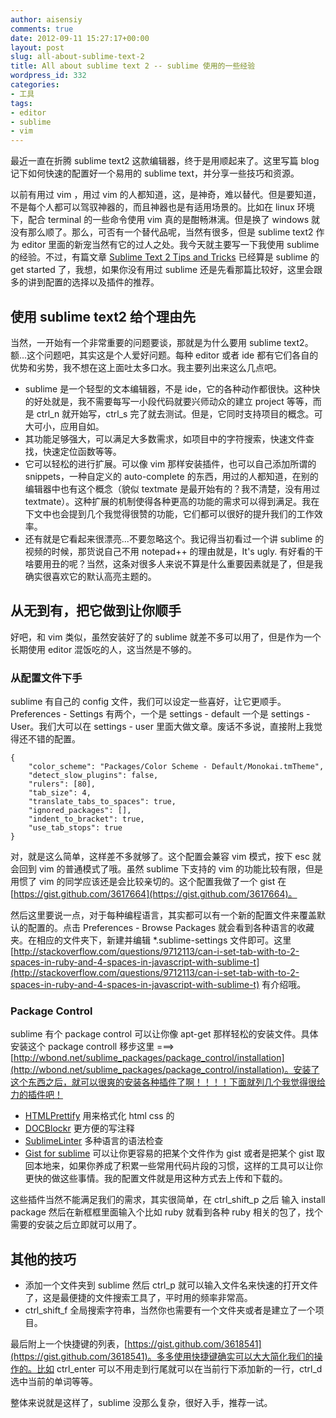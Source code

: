 ```yaml
---
author: aisensiy
comments: true
date: 2012-09-11 15:27:17+00:00
layout: post
slug: all-about-sublime-text-2
title: All about sublime text 2 -- sublime 使用的一些经验
wordpress_id: 332
categories:
- 工具
tags:
- editor
- sublime
- vim
---
```


最近一直在折腾 sublime text2 这款编辑器，终于是用顺起来了。这里写篇 blog 记下如何快速的配置好一个易用的 sublime text，并分享一些技巧和资源。

以前有用过 vim ，用过 vim 的人都知道，这，是神奇，难以替代。但是要知道，不是每个人都可以驾驭神器的，而且神器也是有适用场景的。比如在 linux 环境下，配合 terminal 的一些命令使用 vim 真的是酣畅淋漓。但是换了 windows 就没有那么顺了。那么，可否有一个替代品呢，当然有很多，但是 sublime text2 作为 editor 里面的新宠当然有它的过人之处。我今天就主要写一下我使用 sublime 的经验。不过，有篇文章 [Sublime Text 2 Tips and Tricks](http://net.tutsplus.com/tutorials/tools-and-tips/sublime-text-2-tips-and-tricks/) 已经算是 sublime 的 get started 了，我想，如果你没有用过 sublime 还是先看那篇比较好，这里会跟多的讲到配置的选择以及插件的推荐。<!-- more -->


## 使用 sublime text2 给个理由先

当然，一开始有一个非常重要的问题要谈，那就是为什么要用 sublime text2。额...这个问题吧，其实这是个人爱好问题。每种 editor 或者 ide 都有它们各自的优势和劣势，我不想在这上面吐太多口水。我主要列出来这么几点吧。

* sublime 是一个轻型的文本编辑器，不是 ide，它的各种动作都很快。这种快的好处就是，我不需要每写一小段代码就要兴师动众的建立 project 等等，而是 ctrl_n 就开始写，ctrl_s 完了就去测试。但是，它同时支持项目的概念。可大可小，应用自如。
* 其功能足够强大，可以满足大多数需求，如项目中的字符搜索，快速文件查找，快速定位函数等等。
* 它可以轻松的进行扩展。可以像 vim 那样安装插件，也可以自己添加所谓的 snippets，一种自定义的 auto-complete 的东西，用过的人都知道，在别的编辑器中也有这个概念（貌似 textmate 是最开始有的？我不清楚，没有用过 textmate）。这种扩展的机制使得各种更高的功能的需求可以得到满足。我在下文中也会提到几个我觉得很赞的功能，它们都可以很好的提升我们的工作效率。
* 还有就是它看起来很漂亮...不要忽略这个。我记得当初看过一个讲 sublime 的视频的时候，那货说自己不用 notepad++ 的理由就是，It's ugly. 有好看的干啥要用丑的呢？当然，这条对很多人来说不算是什么重要因素就是了，但是我确实很喜欢它的默认高亮主题的。




## 从无到有，把它做到让你顺手


好吧，和 vim 类似，虽然安装好了的 sublime 就差不多可以用了，但是作为一个长期使用 editor 混饭吃的人，这当然是不够的。


### 从配置文件下手


sublime 有自己的 config 文件，我们可以设定一些喜好，让它更顺手。Preferences - Settings 有两个，一个是 settings - default 一个是 settings - User。我们大可以在 settings - user 里面大做文章。废话不多说，直接附上我觉得还不错的配置。

```
{
    "color_scheme": "Packages/Color Scheme - Default/Monokai.tmTheme",
    "detect_slow_plugins": false,
    "rulers": [80],
    "tab_size": 4,
    "translate_tabs_to_spaces": true,
    "ignored_packages": [],
    "indent_to_bracket": true,
    "use_tab_stops": true
}
```

对，就是这么简单，这样差不多就够了。这个配置会兼容 vim 模式，按下 esc 就会回到 vim 的普通模式了哦。虽然 sublime 下支持的 vim 的功能比较有限，但是用惯了 vim 的同学应该还是会比较亲切的。这个配置我做了一个 gist 在 [https://gist.github.com/3617664](https://gist.github.com/3617664)。

然后这里要说一点，对于每种编程语言，其实都可以有一个新的配置文件来覆盖默认的配置的。点击 Preferences - Browse Packages 就会看到各种语言的收藏夹。在相应的文件夹下，新建并编辑 *.sublime-settings 文件即可。这里 [http://stackoverflow.com/questions/9712113/can-i-set-tab-with-to-2-spaces-in-ruby-and-4-spaces-in-javascript-with-sublime-t](http://stackoverflow.com/questions/9712113/can-i-set-tab-with-to-2-spaces-in-ruby-and-4-spaces-in-javascript-with-sublime-t) 有介绍哦。


### Package Control


sublime 有个 package control 可以让你像 apt-get 那样轻松的安装文件。具体安装这个 package controll 移步这里 ===> [http://wbond.net/sublime_packages/package_control/installation](http://wbond.net/sublime_packages/package_control/installation)。安装了这个东西之后，就可以很爽的安装各种插件了啊！！！！下面就列几个我觉得很给力的插件吧！

* [HTMLPrettify](https://github.com/victorporof/Sublime-HTMLPrettify) 用来格式化 html css 的
* [DOCBlockr](https://github.com/spadgos/sublime-jsdocs) 更方便的写注释 
* [SublimeLinter](https://github.com/SublimeLinter/SublimeLinter) 多种语言的语法检查 
* [Gist for sublime](https://github.com/condemil/Gist) 可以让你更容易的把某个文件作为 gist 或者是把某个 gist 取回本地来，如果你养成了积累一些常用代码片段的习惯，这样的工具可以让你更快的做这些事情。我的配置文件就是用这种方式去上传和下载的。


这些插件当然不能满足我们的需求，其实很简单，在 ctrl_shift_p 之后 输入 install package 然后在新框框里面输入个比如 ruby 就看到各种 ruby 相关的包了，找个需要的安装之后立即就可以用了。


## 其他的技巧


* 添加一个文件夹到 sublime 然后 ctrl_p 就可以输入文件名来快速的打开文件了，这是最便捷的文件搜索工具了，平时用的频率非常高。
* ctrl_shift_f 全局搜索字符串，当然你也需要有一个文件夹或者是建立了一个项目。 


最后附上一个快捷键的列表，[https://gist.github.com/3618541](https://gist.github.com/3618541)。多多使用快捷键确实可以大大简化我们的操作的。比如 ctrl_enter 可以不用走到行尾就可以在当前行下添加新的一行，ctrl_d 选中当前的单词等等。

整体来说就是这样了，sublime 没那么复杂，很好入手，推荐一试。
